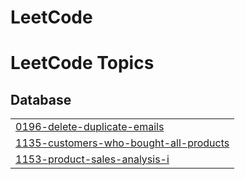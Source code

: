 # LeetCode
<!---LeetCode Topics Start-->
# LeetCode Topics
## Database
|  |
| ------- |
| [0196-delete-duplicate-emails](https://github.com/SAI-CHAKRA/LeetCode/tree/master/0196-delete-duplicate-emails) |
| [1135-customers-who-bought-all-products](https://github.com/SAI-CHAKRA/LeetCode/tree/master/1135-customers-who-bought-all-products) |
| [1153-product-sales-analysis-i](https://github.com/SAI-CHAKRA/LeetCode/tree/master/1153-product-sales-analysis-i) |
<!---LeetCode Topics End-->